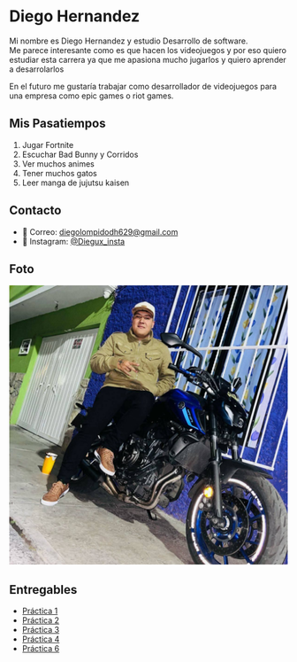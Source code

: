 # Diego Hernandez

Mi nombre es Diego Hernandez y estudio Desarrollo de software.  
Me parece interesante como es que hacen los videojuegos y por eso quiero estudiar esta carrera ya que me apasiona mucho jugarlos y quiero aprender a desarrolarlos

En el futuro me gustaría trabajar como desarrollador de videojuegos para una empresa como epic games o riot games.

## Mis Pasatiempos

1. Jugar Fortnite
2. Escuchar Bad Bunny y Corridos
3. Ver muchos animes
4. Tener muchos gatos
5. Leer manga de jujutsu kaisen

## Contacto

- 📧 Correo: diegolompidodh629@gmail.com
- 📱 Instagram: [@Diegux_insta](https://www.instagram.com/eldiegux?igsh=Z3JjeDc1ZnplMHhk)

## Foto

![Foto](./assets/diegux.jpg)

## Entregables

- [Práctica 1](./mds/apuntes.md)
- [Práctica 2](/mds/ramas-fusiones.md)
- [Práctica 3](/mds/etiquetas.md)
- [Práctica 4](/mds/primer-parcial.md)
- [Práctica 6](/docs/Snake.md)
